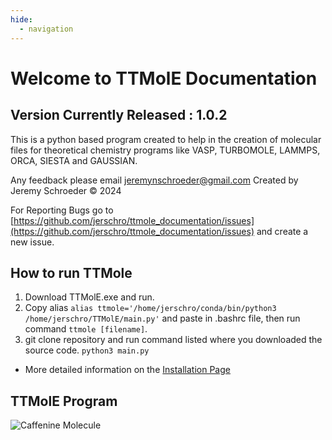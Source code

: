 ```yaml
---
hide:
  - navigation
---
```

# Welcome to TTMolE Documentation

## Version Currently Released : 1.0.2

This is a python based program created to help in the creation of molecular files for theoretical chemistry programs like VASP, TURBOMOLE, LAMMPS, ORCA, SIESTA and GAUSSIAN. 

Any feedback please email jeremynschroeder@gmail.com
Created by Jeremy Schroeder © 2024

For Reporting Bugs go to [https://github.com/jerschro/ttmole_documentation/issues](https://github.com/jerschro/ttmole_documentation/issues) and create a new issue.

## How to run TTMole

1. Download TTMolE.exe and run.
2. Copy alias `alias ttmole='/home/jerschro/conda/bin/python3 /home/jerschro/TTMolE/main.py'` and paste in .bashrc file, then run command `ttmole [filename]`. 
3. git clone repository and run command listed where you downloaded the source code. `python3 main.py`
* More detailed information on the [Installation Page](installation.md)

## TTMolE Program

![Caffenine Molecule](images/import_new/import_new_4.jpg)


